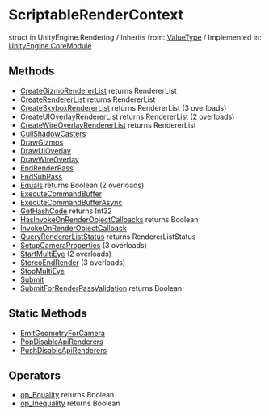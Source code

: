 # ScriptableRenderContext
struct in UnityEngine.Rendering
 / Inherits from: <a href="https://docs.unity3d.com/6000.1/Documentation/ScriptReference/ValueType.html">ValueType</a> / Implemented in: <a href="https://docs.unity3d.com/6000.1/Documentation/ScriptReference/UnityEngine.CoreModule.html">UnityEngine.CoreModule</a>

## Methods
- <a href="https://docs.unity3d.com/6000.1/Documentation/ScriptReference/ScriptableRenderContext.CreateGizmoRendererList.html">CreateGizmoRendererList</a> returns RendererList
- <a href="https://docs.unity3d.com/6000.1/Documentation/ScriptReference/ScriptableRenderContext.CreateRendererList.html">CreateRendererList</a> returns RendererList
- <a href="https://docs.unity3d.com/6000.1/Documentation/ScriptReference/ScriptableRenderContext.CreateSkyboxRendererList.html">CreateSkyboxRendererList</a> returns RendererList (3 overloads)
- <a href="https://docs.unity3d.com/6000.1/Documentation/ScriptReference/ScriptableRenderContext.CreateUIOverlayRendererList.html">CreateUIOverlayRendererList</a> returns RendererList (2 overloads)
- <a href="https://docs.unity3d.com/6000.1/Documentation/ScriptReference/ScriptableRenderContext.CreateWireOverlayRendererList.html">CreateWireOverlayRendererList</a> returns RendererList
- <a href="https://docs.unity3d.com/6000.1/Documentation/ScriptReference/ScriptableRenderContext.CullShadowCasters.html">CullShadowCasters</a>
- <a href="https://docs.unity3d.com/6000.1/Documentation/ScriptReference/ScriptableRenderContext.DrawGizmos.html">DrawGizmos</a>
- <a href="https://docs.unity3d.com/6000.1/Documentation/ScriptReference/ScriptableRenderContext.DrawUIOverlay.html">DrawUIOverlay</a>
- <a href="https://docs.unity3d.com/6000.1/Documentation/ScriptReference/ScriptableRenderContext.DrawWireOverlay.html">DrawWireOverlay</a>
- <a href="https://docs.unity3d.com/6000.1/Documentation/ScriptReference/ScriptableRenderContext.EndRenderPass.html">EndRenderPass</a>
- <a href="https://docs.unity3d.com/6000.1/Documentation/ScriptReference/ScriptableRenderContext.EndSubPass.html">EndSubPass</a>
- <a href="https://docs.unity3d.com/6000.1/Documentation/ScriptReference/ScriptableRenderContext.Equals.html">Equals</a> returns Boolean (2 overloads)
- <a href="https://docs.unity3d.com/6000.1/Documentation/ScriptReference/ScriptableRenderContext.ExecuteCommandBuffer.html">ExecuteCommandBuffer</a>
- <a href="https://docs.unity3d.com/6000.1/Documentation/ScriptReference/ScriptableRenderContext.ExecuteCommandBufferAsync.html">ExecuteCommandBufferAsync</a>
- <a href="https://docs.unity3d.com/6000.1/Documentation/ScriptReference/ScriptableRenderContext.GetHashCode.html">GetHashCode</a> returns Int32
- <a href="https://docs.unity3d.com/6000.1/Documentation/ScriptReference/ScriptableRenderContext.HasInvokeOnRenderObjectCallbacks.html">HasInvokeOnRenderObjectCallbacks</a> returns Boolean
- <a href="https://docs.unity3d.com/6000.1/Documentation/ScriptReference/ScriptableRenderContext.InvokeOnRenderObjectCallback.html">InvokeOnRenderObjectCallback</a>
- <a href="https://docs.unity3d.com/6000.1/Documentation/ScriptReference/ScriptableRenderContext.QueryRendererListStatus.html">QueryRendererListStatus</a> returns RendererListStatus
- <a href="https://docs.unity3d.com/6000.1/Documentation/ScriptReference/ScriptableRenderContext.SetupCameraProperties.html">SetupCameraProperties</a> (3 overloads)
- <a href="https://docs.unity3d.com/6000.1/Documentation/ScriptReference/ScriptableRenderContext.StartMultiEye.html">StartMultiEye</a> (2 overloads)
- <a href="https://docs.unity3d.com/6000.1/Documentation/ScriptReference/ScriptableRenderContext.StereoEndRender.html">StereoEndRender</a> (3 overloads)
- <a href="https://docs.unity3d.com/6000.1/Documentation/ScriptReference/ScriptableRenderContext.StopMultiEye.html">StopMultiEye</a>
- <a href="https://docs.unity3d.com/6000.1/Documentation/ScriptReference/ScriptableRenderContext.Submit.html">Submit</a>
- <a href="https://docs.unity3d.com/6000.1/Documentation/ScriptReference/ScriptableRenderContext.SubmitForRenderPassValidation.html">SubmitForRenderPassValidation</a> returns Boolean

## Static Methods
- <a href="https://docs.unity3d.com/6000.1/Documentation/ScriptReference/ScriptableRenderContext.EmitGeometryForCamera.html">EmitGeometryForCamera</a>
- <a href="https://docs.unity3d.com/6000.1/Documentation/ScriptReference/ScriptableRenderContext.PopDisableApiRenderers.html">PopDisableApiRenderers</a>
- <a href="https://docs.unity3d.com/6000.1/Documentation/ScriptReference/ScriptableRenderContext.PushDisableApiRenderers.html">PushDisableApiRenderers</a>

## Operators
- <a href="https://docs.unity3d.com/6000.1/Documentation/ScriptReference/ScriptableRenderContext.op_Equality.html">op_Equality</a> returns Boolean
- <a href="https://docs.unity3d.com/6000.1/Documentation/ScriptReference/ScriptableRenderContext.op_Inequality.html">op_Inequality</a> returns Boolean
